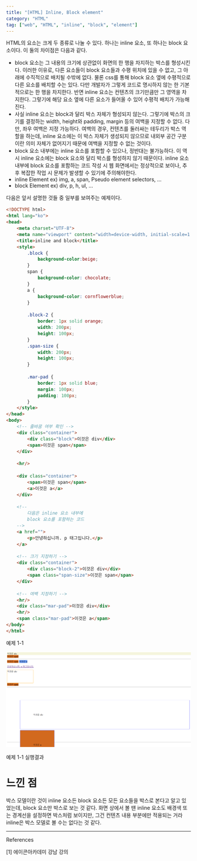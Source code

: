 ```yaml
---
title: "[HTML] Inline, Block element"
category: "HTML"
tag: ["web", "HTML", "inline", "block", "element"]
---
```


HTML의 요소는 크게 두 종류로 나눌 수 있다. 하나는 inline 요소, 또 하나는 block 요소이다. 이 둘의 차이점은 다음과 같다. 

- block 요소는 그 내용의 크기에 상관없이 화면의 한 행을 차지하는 박스를 형성시킨다. 이러한 이유로, 다른 요소들이 block 요소들과 수평 위치에 있을 수 없고, 그 아래에 수직적으로 배치될 수밖에 없다. 물론 css를 통해 block 요소 옆에 수평적으로 다른 요소를 배치할 수는 있다. 다만 개발자가 그렇게 코드로 명시하지 않는 한 기본적으로는 한 행을 차지한다. 
반면 inline 요소는 컨텐츠의 크기만큼만 그 영역을 차지한다. 그렇기에 해당 요소 옆에 다른 요소가 들어올 수 있어 수평적 배치가 가능해진다.
- 사실 inline 요소는 block과 달리 박스 자체가 형성되지 않는다. 그렇기에 박스의 크기를 결정하는 width, height와 padding, margin 등의 여백을 지정할 수 없다. 다만, 좌우 여백은 지정 가능하다. 여백의 경우, 컨텐츠를 둘러싸는 테두리가 박스 역할을 하는데, inline 요소에는 이 박스 자체가 생성되지 않으므로 내외부 공간 구분이란 의미 자체가 없어지기 때문에 여백을 지정할 수 없는 것이다.
- block 요소 내부에는 inline 요소를 포함할 수 있으나, 정반대는 불가능하다. 이 역시 inline 요소에는 block 요소와 달리 박스를 형성하지 않기 때문이다. 
inline 요소 내부에 block 요소를 포함하는 코드 작성 시 웹 화면에서는 정상적으로 보이나, 추후 복잡한 작업 시 문제가 발생할 수 있기에 주의해야한다.
- inline Element ex) img, a, span, Pseudo element selectors, …
- block Element ex) div, p, h, ul, …

다음은 앞서 설명한 것들 중 일부를 보여주는 예제이다. 

```html
<!DOCTYPE html>
<html lang="ko">
<head>
    <meta charset="UTF-8">
    <meta name="viewport" content="width=device-width, initial-scale=1.0">
    <title>inline and block</title>
    <style>
        .block {
            background-color:beige;
        }
        span {
            background-color: chocolate;
        }
        a {
            background-color: cornflowerblue;
        }

        .block-2 {
            border: 1px solid orange;
            width: 200px;
            height: 100px;
        }
        .span-size {
            width: 200px;
            height: 100px;
        }
        
        .mar-pad {
            border: 1px solid blue;
            margin: 100px;
            padding: 100px;
        }
    </style>
</head>
<body>
    <!-- 줄바꿈 여부 확인 -->
    <div class="container">
        <div class="block">이것은 div</div>
        <span>이것은 span</span>
    </div>

    <hr/>

    <div class="container">
        <span>이것은 span</span>
        <a>이것은 a</a>
    </div>

    <!--
        다음은 inline 요소 내부에 
        block 요소를 포함하는 코드 
    -->
    <a href="">
        <p>안녕하십니까. p 태그입니다.</p>
    </a>

    <!-- 크기 지정하기 -->
    <div class="container">
        <div class="block-2">이것은 div</div>
        <span class="span-size">이것은 span</span>
    </div>

    <!-- 여백 지정하기 -->
    <hr/>
    <div class="mar-pad">이것은 div</div>
    <hr/>
    <span class="mar-pad">이것은 a</span>
</body>
</html>
```

예제 1-1

![예제 1-1 실행결과](/images/2024-07-18/html-inline%2C%20block%20element/1.png)

예제 1-1 실행결과

# 느낀 점

박스 모델이란 것이 inline 요소든 block 요소든 모든 요소들을 박스로 본다고 알고 있었는데, block 요소만 박스로 보는 것 같다. 화면 상에서 볼 땐 inline 요소도 배경색 또는 경계선을 설정하면 박스처럼 보이지만, 그건 컨텐츠 내용 부분에만 적용되는 거라 inline은 박스 모델로 볼 수는 없다는 것 같다. 

---

References

[1] 에이콘아카데미 강남 강의